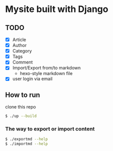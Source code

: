 
# Mysite built with Django

## TODO
- [x] Article
- [x] Author
- [x] Category
- [x] Tags
- [x] Comment
- [x] Import/Export from/to markdown
  - hexo-style markdown file
- [x] user login via email

## How to run
clone this repo
```bash
$ ./up --build
```

### The way to export or import content

```bash
$ ./exportmd --help
$ ./importmd --help
```